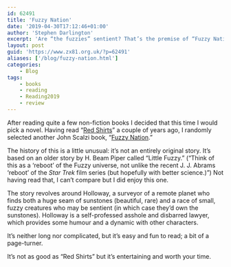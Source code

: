 ```yaml
---
id: 62491
title: 'Fuzzy Nation'
date: '2019-04-30T17:12:46+01:00'
author: 'Stephen Darlington'
excerpt: 'Are “the fuzzies” sentient? That’s the premise of “Fuzzy Nation.” Is it worth a read?'
layout: post
guid: 'https://www.zx81.org.uk/?p=62491'
aliases: ['/blog/fuzzy-nation.html']
categories:
    - Blog
tags:
    - books
    - reading
    - Reading2019
    - review
---
```


After reading quite a few non-fiction books I decided that this time I would pick a novel. Having read “[Red Shirts](https://www.zx81.org.uk/blog/reading-2017.html)” a couple of years ago, I randomly selected another John Scalzi book, “[Fuzzy Nation](https://amzn.to/2XQVKoN).”

The history of this is a little unusual: it’s not an entirely original story. It’s based on an older story by H. Beam Piper called “Little Fuzzy.” (“Think of this as a ‘reboot’ of the Fuzzy universe, not unlike the recent J. J. Abrams ‘reboot’ of the *Star Trek* film series (but hopefully with better science.)”) Not having read that, I can’t compare but I did enjoy this one.

The story revolves around Holloway, a surveyor of a remote planet who finds both a huge seam of sunstones (beautiful, rare) and a race of small, fuzzy creatures who may be sentient (in which case they’d own the sunstones). Holloway is a self-professed asshole and disbarred lawyer, which provides some humour and a dynamic with other characters.

It’s neither long nor complicated, but it’s easy and fun to read; a bit of a page-turner.

It’s not as good as “Red Shirts” but it’s entertaining and worth your time.